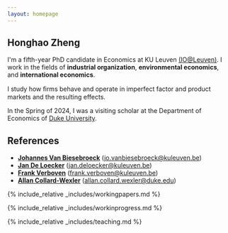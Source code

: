 ```yaml
---
layout: homepage
---
```


## Honghao Zheng

I'm a fifth-year PhD candidate in Economics at KU Leuven <a href="https://sites.google.com/view/ioleuven/home" target="_blank">(IO@Leuven)</a>. I work in the fields of **industrial organization**, **environmental economics**, and **international economics**.

I study how ﬁrms behave and operate in imperfect factor and product markets and the resulting effects.

In the Spring of 2024, I was a visiting scholar at the Department of Economics of <a href="https://econ.duke.edu/" target="_blank">Duke University</a>.

[comment]: <> (Find out more through my <a href="https://honghao-zheng.github.io/assets/files/curriculum_vitae.pdf" target="_blank">CV</a> and <a href="https://honghao-zheng.github.io/" target="_blank">Job Market Paper</a>.)

[comment]: <> (## Research Interests)

[comment]: <> (- **Empirical Industrial Organization:** Market Power, Productivity, and Production Function Estimation)
[comment]: <> (- **Environmental/Energy Economics:** Emission Trading Schemes, Abatement Cost, and Production-Emission Tradeoffs)
[comment]: <> (- **International Economics:** Trade Dynamics, FDI Entry, and Demand Uncertainty)

## References

- **<a href="https://sites.google.com/view/jovb/" target="_blank">Johannes Van Biesebroeck</a>** (jo.vanbiesebroeck@kuleuven.be)
- **<a href="https://sites.google.com/site/deloeckerjan/" target="_blank">Jan De Loecker</a>** (jan.deloecker@kuleuven.be)
- **<a href="https://sites.google.com/site/frankverbo/home" target="_blank">Frank Verboven</a>** (frank.verboven@kuleuven.be)
- **<a href="https://sites.duke.edu/collardwexler/" target="_blank">Allan Collard-Wexler</a>** (allan.collard.wexler@duke.edu)

{% include_relative _includes/workingpapers.md %}

{% include_relative _includes/workinprogress.md %}

{% include_relative _includes/teaching.md %}
